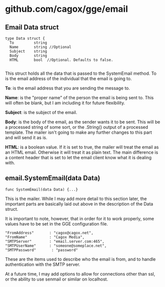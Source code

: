 # github.com/cagox/gge/email



## Email Data struct

```
type Data struct {
  To         string
  Name       string //Optional
  Subject    string
  Body       string
  HTML       bool  //Optional. Defaults to false.


```

This struct holds all the data that is passed to the SystemEmail method. To is
the email address of the individual that the email is going to.

**To**: is the email address that you are sending the message to.

**Name**: is the "proper name" of the person the email is being sent to. This
will often be blank, but I am including it for future flexibility.

**Subject**: is the subject of the email.

**Body**: is the body of the email, as the sender wants it to be sent. This
will be a processed string of some sort, or the .String() output of a processed
template. The mailer isn't going to make any further changes to this part and
will send it as is.

**HTML**: is a boolean value. If it is set to true, the mailer will treat the
email as an HTML email. Otherwise it will treat it as plain text. The main
difference is a content header that is set to let the email client know what it
is dealing with.



## email.SystemEmail(data Data)

```
func SystemEmail(data Data) {...}
```

This is the mailer.  While I may add more detail to this section later, the
important parts are basically laid out above in the description of the Data
struct.

It is important to note, however, that in order for it to work properly, some
values have to be set in the GGE configuration file.

```
"FromAddress"       : "cagox@cagox.net",
"FromName"          : "Cagox Media",
"SMTPServer"        : "email.server.com:465",
"SMTPUserName"      : "someone@someplace.net",
"SMTPPassword"       : "password"
```

These are the items used to describe who the email is from, and to handle
authentication with the SMTP server.

At a future time, I may add options to allow for connections other than ssl, or
the ability to use senmail or similar on localhost.

